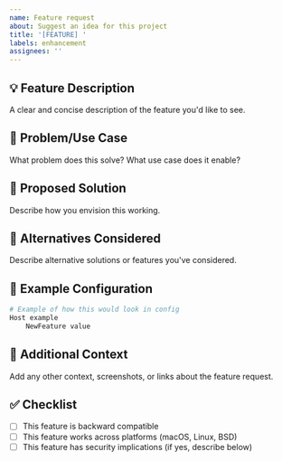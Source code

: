 ```yaml
---
name: Feature request
about: Suggest an idea for this project
title: '[FEATURE] '
labels: enhancement
assignees: ''
---
```


## 💡 Feature Description

A clear and concise description of the feature you'd like to see.

## 🎯 Problem/Use Case

What problem does this solve? What use case does it enable?

## 💭 Proposed Solution

Describe how you envision this working.

## 🔄 Alternatives Considered

Describe alternative solutions or features you've considered.

## 📝 Example Configuration

```bash
# Example of how this would look in config
Host example
    NewFeature value
```

## 🔗 Additional Context

Add any other context, screenshots, or links about the feature request.

## ✅ Checklist

- [ ] This feature is backward compatible
- [ ] This feature works across platforms (macOS, Linux, BSD)
- [ ] This feature has security implications (if yes, describe below)

